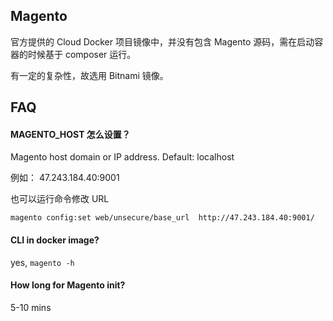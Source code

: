 ## Magento

官方提供的 Cloud Docker 项目镜像中，并没有包含 Magento 源码，需在启动容器的时候基于 composer 运行。

有一定的复杂性，故选用 Bitnami 镜像。

## FAQ

#### MAGENTO_HOST 怎么设置？

Magento host domain or IP address. Default: localhost

例如： 47.243.184.40:9001

也可以运行命令修改 URL
```
magento config:set web/unsecure/base_url  http://47.243.184.40:9001/
```

#### CLI in docker image?

yes, `magento -h`

#### How long for Magento init?

5-10 mins 
